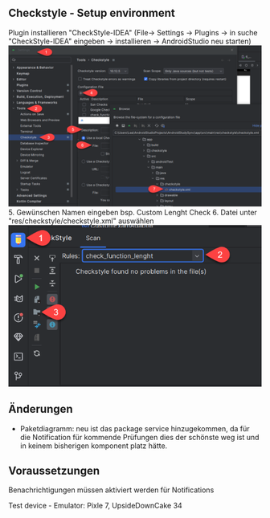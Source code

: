 ## Checkstyle - Setup environment
Plugin installieren "CheckStyle-IDEA" (File-> Settings -> Plugins -> in suche "CheckStyle-IDEA" eingeben -> installieren -> AndroidStudio neu starten)
<img src="img/checkstyle-1.png" alt="hinzufügen der xml datei zu Checkstyle"/>
5. Gewünschen Namen eingeben bsp. Custom Lenght Check
6. Datei unter "res/checkstyle/checkstyle.xml" auswählen
<img src="img/checkstyle-2.png" alt="laufen lassen"/>


## Änderungen
- Paketdiagramm: neu ist das package service hinzugekommen, da für die Notification für kommende Prüfungen dies der schönste weg ist und in keinem bisherigen komponent platz hätte.

## Voraussetzungen
Benachrichtigungen müssen aktiviert werden für Notifications

Test device - Emulator: Pixle 7, UpsideDownCake 34